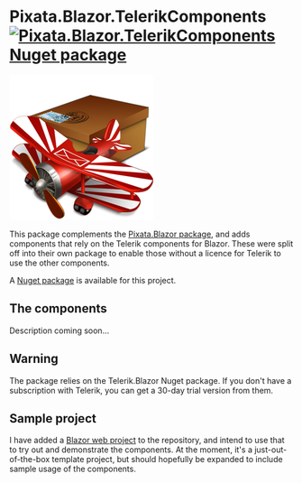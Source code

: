 # Pixata.Blazor.TelerikComponents [![Pixata.Blazor.TelerikComponents Nuget package](https://img.shields.io/nuget/v/Pixata.Blazor.TelerikComponents)](https://www.nuget.org/packages/Pixata.Blazor.TelerikComponents/)

![Pixata](https://github.com/MrYossu/Pixata.Utilities/raw/master/Pixata.Blazor.TelerikComponents/Icon/mail%20old%20school.png "Pixata") 

This package complements the [Pixata.Blazor package](https://github.com/MrYossu/Pixata.Utilities/raw/master/Pixata.Blazor/), and adds components that rely on the Telerik components for Blazor. These were split off into their own package to enable those without a licence for Telerik to use the other components.

A [Nuget package](https://www.nuget.org/packages/Pixata.Blazor.TelerikComponents/) is available for this project.

## The components
Description coming soon...

## Warning
The package relies on the Telerik.Blazor Nuget package. If you don't have a subscription with Telerik, you can get a 30-day trial version from them.

## Sample project
I have added a [Blazor web project](https://github.com/MrYossu/Pixata.Utilities/tree/master/Pixata.Blazor.Test) to the repository, and intend to use that to try out and demonstrate the components. At the moment, it's a just-out-of-the-box template project, but should hopefully be expanded to include sample usage of the components.
